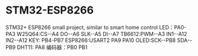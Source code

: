 # STM32-ESP8266
STM32+ ESP8266 small project, similar to smart home control
LED：PA0-PA3
W25Q64:CS--A4   DO--A6   SLK--A5   DI--A7
TB6612:PWM--A3   IN1--A12 IN2--A12
KEY: PB4-PB7
ESP8266:USART2   PA9  PA10
OLED:SCK--PB8  SDA--PB9
DHT11: PA8
编码器：PB0 PB1
